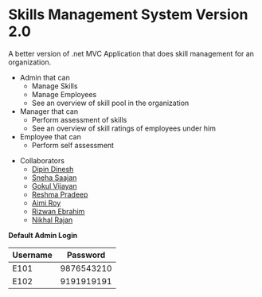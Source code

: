 # Skills Management System Version 2.0
A better version of .net MVC Application that does skill management for an organization.

- Admin that can
  - Manage Skills
  - Manage Employees
  - See an overview of skill pool in the organization
- Manager that can
  - Perform assessment of skills
  - See an overview of skill ratings of employees under him
- Employee that can
  - Perform self assessment
  
* Collaborators
  * [Dipin Dinesh](https://github.com/dipin14) 
  * [Sneha Saajan](https://github.com/SnehaSaajan) 
  * [Gokul Vijayan](https://github.com/GokulVijayan) 
  * [Reshma Pradeep](https://github.com/reshma-pradeep) 
  * [Aimi Roy](https://github.com/aimiroy)
  * [Rizwan Ebrahim](https://github.com/RizwanEbrahim)
  * [Nikhal Rajan](https://github.com/Nikhal62)
  
**Default Admin Login**

| Username      | Password      | 
| ------------- |:-------------:| 
| E101          | 9876543210    | 
| E102          | 9191919191    | 
 
